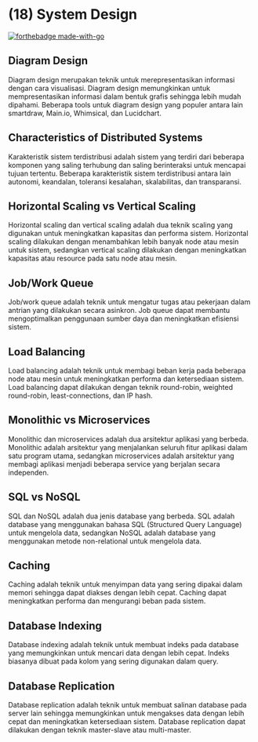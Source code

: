 # (18) System Design
[![forthebadge made-with-go](http://ForTheBadge.com/images/badges/made-with-go.svg)](https://go.dev/)

## Diagram Design
Diagram design merupakan teknik untuk merepresentasikan informasi dengan cara visualisasi. Diagram design memungkinkan untuk mempresentasikan informasi dalam bentuk grafis sehingga lebih mudah dipahami. Beberapa tools untuk diagram design yang populer antara lain smartdraw, Main.io, Whimsical, dan Lucidchart.

## Characteristics of Distributed Systems
Karakteristik sistem terdistribusi adalah sistem yang terdiri dari beberapa komponen yang saling terhubung dan saling berinteraksi untuk mencapai tujuan tertentu. Beberapa karakteristik sistem terdistribusi antara lain autonomi, keandalan, toleransi kesalahan, skalabilitas, dan transparansi.

## Horizontal Scaling vs Vertical Scaling
Horizontal scaling dan vertical scaling adalah dua teknik scaling yang digunakan untuk meningkatkan kapasitas dan performa sistem. Horizontal scaling dilakukan dengan menambahkan lebih banyak node atau mesin untuk sistem, sedangkan vertical scaling dilakukan dengan meningkatkan kapasitas atau resource pada satu node atau mesin.

## Job/Work Queue
Job/work queue adalah teknik untuk mengatur tugas atau pekerjaan dalam antrian yang dilakukan secara asinkron. Job queue dapat membantu mengoptimalkan penggunaan sumber daya dan meningkatkan efisiensi sistem.

## Load Balancing
Load balancing adalah teknik untuk membagi beban kerja pada beberapa node atau mesin untuk meningkatkan performa dan ketersediaan sistem. Load balancing dapat dilakukan dengan teknik round-robin, weighted round-robin, least-connections, dan IP hash.

## Monolithic vs Microservices
Monolithic dan microservices adalah dua arsitektur aplikasi yang berbeda. Monolithic adalah arsitektur yang menjalankan seluruh fitur aplikasi dalam satu program utama, sedangkan microservices adalah arsitektur yang membagi aplikasi menjadi beberapa service yang berjalan secara independen.

## SQL vs NoSQL
SQL dan NoSQL adalah dua jenis database yang berbeda. SQL adalah database yang menggunakan bahasa SQL (Structured Query Language) untuk mengelola data, sedangkan NoSQL adalah database yang menggunakan metode non-relational untuk mengelola data.

## Caching
Caching adalah teknik untuk menyimpan data yang sering dipakai dalam memori sehingga dapat diakses dengan lebih cepat. Caching dapat meningkatkan performa dan mengurangi beban pada sistem.

## Database Indexing
Database indexing adalah teknik untuk membuat indeks pada database yang memungkinkan untuk mencari data dengan lebih cepat. Indeks biasanya dibuat pada kolom yang sering digunakan dalam query.

## Database Replication
Database replication adalah teknik untuk membuat salinan database pada server lain sehingga memungkinkan untuk mengakses data dengan lebih cepat dan meningkatkan ketersediaan sistem. Database replication dapat dilakukan dengan teknik master-slave atau multi-master.